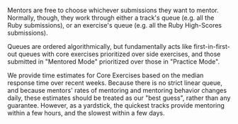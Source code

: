 Mentors are free to choose whichever submissions they want to mentor.
Normally, though, they work through either a track's queue (e.g. all the Ruby submissions), or an exercise's queue (e.g. all the Ruby High-Scores submissions).

Queues are ordered algorithmically, but fundamentally acts like first-in-first-out queues with core exercises prioritized over side exercises, and those submitted in "Mentored Mode" prioritized over those in "Practice Mode".

We provide time estimates for Core Exercises based on the median response time over recent weeks. Because there is no strict linear queue, and because mentors' rates of mentoring and mentoring behavior changes daily, these estimates should be treated as our "best guess", rather than any guarantee.
However, as a yardstick, the quickest tracks provide mentoring within a few hours, and the slowest within a few days.
